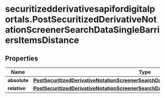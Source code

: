 # securitizedderivativesapifordigitalportals.PostSecuritizedDerivativeNotationScreenerSearchDataSingleBarriersItemsDistance

## Properties

Name | Type | Description | Notes
------------ | ------------- | ------------- | -------------
**absolute** | [**PostSecuritizedDerivativeNotationScreenerSearchDataSingleBarriersItemsDistanceAbsolute**](PostSecuritizedDerivativeNotationScreenerSearchDataSingleBarriersItemsDistanceAbsolute.md) |  | [optional] 
**relative** | [**PostSecuritizedDerivativeNotationScreenerSearchDataSingleBarriersItemsDistanceRelative**](PostSecuritizedDerivativeNotationScreenerSearchDataSingleBarriersItemsDistanceRelative.md) |  | [optional] 


